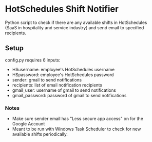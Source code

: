 # HotSchedules Shift Notifier
Python script to check if there are any available shifts in HotSchedules (SaaS in hospitality and service industry) and send email to specified recipients.

## Setup
config.py requires 6 inputs:
- HSusername: employee's HotSchedules username
- HSpassword: employee's HotSchedules password
- sender: gmail to send notifications
- recipients: list of email notification recipients
- gmail_user: username of gmail to send notifications
- gmail_password: password of gmail to send notifications

### Notes
- Make sure sender email has "Less secure app access" on for the Google Account
- Meant to be run with Windows Task Scheduler to check for new available shifts periodically.
